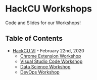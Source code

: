 # HackCU Workshops
Code and Slides for our Workshops!

## Table of Contents

- [HackCU VI](HackCU-VI/) - February 22nd, 2020
    - [Chrome Extension Workshop](HackCU-VI/Chrome-Extension-Workshop/)
    - [Visual Studio Code Workshop](HackCU-VI/VS-Code-Workshop/)
    - [Data Science Workshop](HackCU-VI/Data-Science-Workshop/)
    - [DevOps Workshop](HackCU-VI/DevOps-Workshop/)
